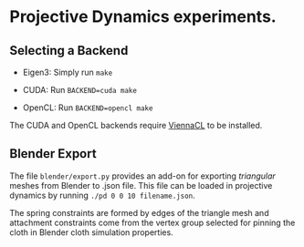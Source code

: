 # Projective Dynamics experiments.


## Selecting a Backend

- Eigen3: Simply run `make`

- CUDA: Run `BACKEND=cuda make`

- OpenCL: Run `BACKEND=opencl make`

The CUDA and OpenCL backends require [ViennaCL](http://viennacl.sourceforge.net/) to be installed.


## Blender Export

The file `blender/export.py` provides an add-on for exporting *triangular* meshes from Blender
to .json file. This file can be loaded in projective dynamics by running
`./pd 0 0 10 filename.json`.

The spring constraints are formed by edges of the triangle mesh and attachment constraints come
from the vertex group selected for pinning the cloth in Blender cloth simulation properties.
